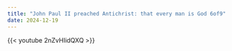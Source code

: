```yaml
---
title: "John Paul II preached Antichrist: that every man is God 6of9"
date: 2024-12-19
---
```


{{< youtube 2nZvHIidQXQ >}}
